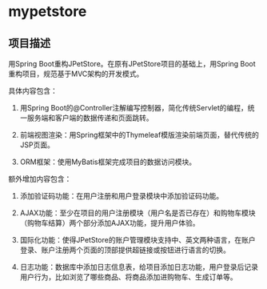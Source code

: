 # mypetstore

## 项目描述

用Spring Boot重构JPetStore。在原有JPetStore项目的基础上，用Spring Boot重构项目，规范基于MVC架构的开发模式。

具体内容包含：

1. 用Spring Boot的@Controller注解编写控制器，简化传统Servlet的编程，统一服务端和客户端的数据传递和页面跳转。

2. 前端视图渲染：用Spring框架中的Thymeleaf模版渲染前端页面，替代传统的JSP页面。

3. ORM框架：使用MyBatis框架完成项目的数据访问模块。

额外增加内容包含：

1. 添加验证码功能：在用户注册和用户登录模块中添加验证码功能。

2. AJAX功能：至少在项目的用户注册模块（用户名是否已存在）和购物车模块（购物车结算）两个部分添加AJAX功能，提升用户体验。

3. 国际化功能：使得JPetStore的账户管理模块支持中、英文两种语言，在账户登录、账户注册两个页面的顶部提供超链接或按钮进行语言的切换。

4. 日志功能：数据库中添加日志信息表，给项目添加日志功能，用户登录后记录用户行为，比如浏览了哪些商品、将商品添加进购物车、生成订单等。
